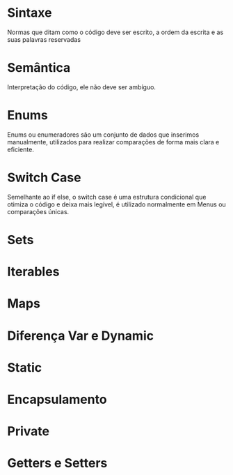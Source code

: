 <h1>Sintaxe</h1>
<p>Normas que ditam como o código deve ser escrito, 
a ordem da escrita e as suas palavras reservadas</p>

<h1>Semântica</h1>
<p>Interpretação do código, ele não deve ser ambíguo.</p>

<h1>Enums</h1>
<p>Enums ou enumeradores são um conjunto de dados que inserimos manualmente, utilizados para 
realizar comparações de forma mais clara e eficiente.</p>

<h1>Switch Case</h1>
<p>Semelhante ao if else, o switch case é uma estrutura condicional que otimiza o código e deixa mais legível, é utilizado
normalmente em Menus ou comparações únicas.</p>

<h1>Sets</h1>
<p></p>
<h1>Iterables</h1>
<p></p>
<h1>Maps</h1>
<p></p>
<h1>Diferença Var e Dynamic</h1>
<p></p>
<h1>Static</h1>
<p></p>
<h1>Encapsulamento</h1>
<p></p>
<h1>Private</h1>
<p></p>
<h1>Getters e Setters</h1>
<p></p>